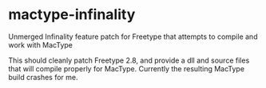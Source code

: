 # mactype-infinality
Unmerged Infinality feature patch for Freetype that attempts to compile and work with MacType

This should cleanly patch Freetype 2.8, and provide a dll and source files that will compile properly for MacType.  Currently the resulting MacType build crashes for me.

